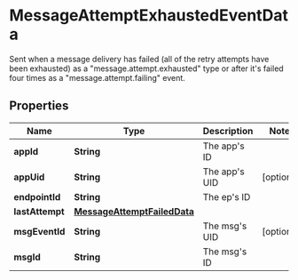 

# MessageAttemptExhaustedEventData

Sent when a message delivery has failed (all of the retry attempts have been exhausted) as a \"message.attempt.exhausted\" type or after it's failed four times as a \"message.attempt.failing\" event.

## Properties

Name | Type | Description | Notes
------------ | ------------- | ------------- | -------------
**appId** | **String** | The app&#39;s ID | 
**appUid** | **String** | The app&#39;s UID |  [optional]
**endpointId** | **String** | The ep&#39;s ID | 
**lastAttempt** | [**MessageAttemptFailedData**](MessageAttemptFailedData.md) |  | 
**msgEventId** | **String** | The msg&#39;s UID |  [optional]
**msgId** | **String** | The msg&#39;s ID | 



